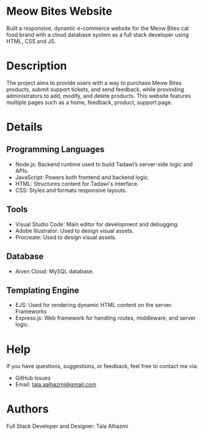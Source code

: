 # Meow Bites Website
Built a responsive, dynamic e-commerce website for the Meow Bites cat food brand with a cloud database system as a full stack developer using HTML, CSS and JS.

# Description
The project aims to provide users with a way to purchase Meow Bites products, submit support tickets, and send feedback, while provinding administrators to add, modify, and delete products. This website features multiple pages such as a home, feedback, product, support page. 

# Details
Programming Languages
-----
- Node.js: Backend runtime used to build Tadawi’s server-side logic and APIs.
- JavaScript: Powers both frontend and backend logic.
- HTML: Structures content for Tadawi's interface.
- CSS: Styles and formats responsive layouts.

Tools
-----
- Visual Studio Code: Main editor for development and debugging.
- Adobe Illustrator: Used to design visual assets.
- Procreate: Used to design visual assets.

Database
-----
- Aiven Cloud: MySQL database.

Templating Engine
-----
- EJS: Used for rendering dynamic HTML content on the server.
Frameworks
- Express.js: Web framework for handling routes, middleware, and server logic.

# Help
If you have questions, suggestions, or feedback, feel free to contact me via:

- GitHub Issues
- Email: tala.aalhazmi@gmail.com
  
# Authors
Full Stack Developer and Designer: Tala Alhazmi
